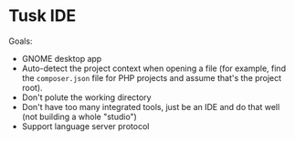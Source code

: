 # Tusk IDE

Goals:
* GNOME desktop app
* Auto-detect the project context when opening a file (for example, find the `composer.json` file for PHP projects and assume that's the project root).
* Don't polute the working directory
* Don't have too many integrated tools, just be an IDE and do that well (not building a whole "studio")
* Support language server protocol
